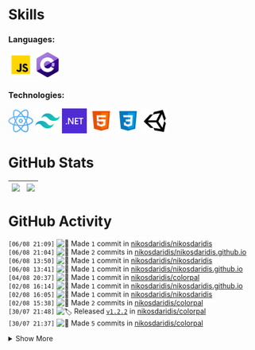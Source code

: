 <h1><b>Skills</h1></b>

<h3>Languages:</h3>
    <a  href="#"><img  alt="JavaScript"  title="JavaScript"  src="https://raw.githubusercontent.com/nikosdaridis/nikosdaridis.github.io/main/v2/src/assets/TechStack/JavaScript.png"  height="50"></a>
    <a  href="#"><img  alt="C#"  title="C#"  src="https://raw.githubusercontent.com/nikosdaridis/nikosdaridis.github.io/main/v2/src/assets/TechStack/CSharp.png"  height="50"></a>

<h3>Technologies:</h3>  
	<a  href="#"><img  alt="React"  title="React"  src="https://raw.githubusercontent.com/nikosdaridis/nikosdaridis.github.io/main/v2/src/assets/TechStack/React.png"  height="50"></a>
	<a  href="#"><img  alt="Tailwind CSS"  title="Tailwind CSS"  src="https://raw.githubusercontent.com/nikosdaridis/nikosdaridis.github.io/main/v2/src/assets/TechStack/TailwindCSS.png"  height="50"></a>
    <a  href="#"><img  alt=".Net"  title=".Net"  src="https://raw.githubusercontent.com/nikosdaridis/nikosdaridis.github.io/main/v2/src/assets/TechStack/DOTNET.png"  height="50"></a>
	<a  href="#"><img  alt="HTML"  title="HTML"  src="https://raw.githubusercontent.com/nikosdaridis/nikosdaridis.github.io/main/v2/src/assets/TechStack/HTML.png"  height="50"></a>
    <a  href="#"><img  alt="CSS"  title="CSS"  src="https://raw.githubusercontent.com/nikosdaridis/nikosdaridis.github.io/main/v2/src/assets/TechStack/CSS.png"  height="50"></a>
    <a  href="#"><img  alt="Unity"  title="Unity"  src="https://raw.githubusercontent.com/nikosdaridis/nikosdaridis.github.io/main/v2/src/assets/TechStack/Unity.png"  height="50"></a>

<h1><b>GitHub Stats</h1></b>

| <a href="https://github.com/nikosdaridis?tab=repositories"><img align="center" src="https://github-readme-stats.vercel.app/api?username=nikosdaridis&show_icons=true&bg_color=00000000&title_color=0c4e82&text_color=1495fb&hide_border=true&hide_title=true&include_all_commits=true&text_bold=true" /></a> | <a href="https://github.com/nikosdaridis?tab=repositories"><img align="center" src="https://github-readme-stats.vercel.app/api/top-langs/?username=nikosdaridis&layout=compact&bg_color=00000000&title_color=1495fb&text_color=1495fb&hide_border=true&langs_count=10&hide=hlsl,shaderlab,glsl,objective-c%2B%2B,cmake&size_weight=0.3&count_weight=0.5" /></a> |
| ------------- | ------------- |

<h1><b>GitHub Activity</h1></b>

<!--START_SECTION:activity-->
`[06/08 21:09]` <img alt="📝" src="https://github.com/cheesits456/github-activity-readme/raw/master/icons/commit.png" align="top" height="18"> Made `1` commit in [nikosdaridis/nikosdaridis](https://github.com/nikosdaridis/nikosdaridis)  
`[06/08 21:04]` <img alt="📝" src="https://github.com/cheesits456/github-activity-readme/raw/master/icons/commit.png" align="top" height="18"> Made `2` commits in [nikosdaridis/nikosdaridis.github.io](https://github.com/nikosdaridis/nikosdaridis.github.io)  
`[06/08 13:50]` <img alt="📝" src="https://github.com/cheesits456/github-activity-readme/raw/master/icons/commit.png" align="top" height="18"> Made `1` commit in [nikosdaridis/nikosdaridis](https://github.com/nikosdaridis/nikosdaridis)  
`[06/08 13:41]` <img alt="📝" src="https://github.com/cheesits456/github-activity-readme/raw/master/icons/commit.png" align="top" height="18"> Made `1` commit in [nikosdaridis/nikosdaridis.github.io](https://github.com/nikosdaridis/nikosdaridis.github.io)  
`[04/08 20:37]` <img alt="📝" src="https://github.com/cheesits456/github-activity-readme/raw/master/icons/commit.png" align="top" height="18"> Made `1` commit in [nikosdaridis/colorpal](https://github.com/nikosdaridis/colorpal)  
`[02/08 16:14]` <img alt="📝" src="https://github.com/cheesits456/github-activity-readme/raw/master/icons/commit.png" align="top" height="18"> Made `1` commit in [nikosdaridis/nikosdaridis.github.io](https://github.com/nikosdaridis/nikosdaridis.github.io)  
`[02/08 16:05]` <img alt="📝" src="https://github.com/cheesits456/github-activity-readme/raw/master/icons/commit.png" align="top" height="18"> Made `1` commit in [nikosdaridis/nikosdaridis](https://github.com/nikosdaridis/nikosdaridis)  
`[02/08 15:38]` <img alt="📝" src="https://github.com/cheesits456/github-activity-readme/raw/master/icons/commit.png" align="top" height="18"> Made `2` commits in [nikosdaridis/colorpal](https://github.com/nikosdaridis/colorpal)  
`[30/07 21:48]` <img alt="🏷" src="https://github.com/cheesits456/github-activity-readme/raw/master/icons/release.png" align="top" height="18"> Released [`v1.2.2`](https://github.com/nikosdaridis/colorpal/releases/tag/v1.2.2) in [nikosdaridis/colorpal](https://github.com/nikosdaridis/colorpal)  
`[30/07 21:37]` <img alt="📝" src="https://github.com/cheesits456/github-activity-readme/raw/master/icons/commit.png" align="top" height="18"> Made `5` commits in [nikosdaridis/colorpal](https://github.com/nikosdaridis/colorpal)  

<details><summary>Show More</summary>

`[27/07 15:27]` <img alt="🏷" src="https://github.com/cheesits456/github-activity-readme/raw/master/icons/release.png" align="top" height="18"> Released [`v1.2.1`](https://github.com/nikosdaridis/colorpal/releases/tag/v1.2.1) in [nikosdaridis/colorpal](https://github.com/nikosdaridis/colorpal)  
`[27/07 15:23]` <img alt="📝" src="https://github.com/cheesits456/github-activity-readme/raw/master/icons/commit.png" align="top" height="18"> Made `2` commits in [nikosdaridis/colorpal](https://github.com/nikosdaridis/colorpal)  
`[27/07 13:11]` <img alt="📝" src="https://github.com/cheesits456/github-activity-readme/raw/master/icons/commit.png" align="top" height="18"> Made `1` commit in [nikosdaridis/nikosdaridis.github.io](https://github.com/nikosdaridis/nikosdaridis.github.io)  
`[25/07 11:59]` <img alt="📝" src="https://github.com/cheesits456/github-activity-readme/raw/master/icons/commit.png" align="top" height="18"> Made `3` commits in [nikosdaridis/colorpal](https://github.com/nikosdaridis/colorpal)  
`[23/07 18:20]` <img alt="🏷" src="https://github.com/cheesits456/github-activity-readme/raw/master/icons/release.png" align="top" height="18"> Released [`v1.2.0`](https://github.com/nikosdaridis/colorpal/releases/tag/v1.2.0) in [nikosdaridis/colorpal](https://github.com/nikosdaridis/colorpal)  
`[23/07 17:56]` <img alt="📝" src="https://github.com/cheesits456/github-activity-readme/raw/master/icons/commit.png" align="top" height="18"> Made `4` commits in [nikosdaridis/colorpal](https://github.com/nikosdaridis/colorpal)  
`[21/07 11:34]` <img alt="🏷" src="https://github.com/cheesits456/github-activity-readme/raw/master/icons/release.png" align="top" height="18"> Released [`v1.1.3`](https://github.com/nikosdaridis/colorpal/releases/tag/v1.1.3) in [nikosdaridis/colorpal](https://github.com/nikosdaridis/colorpal)  
`[21/07 11:28]` <img alt="📝" src="https://github.com/cheesits456/github-activity-readme/raw/master/icons/commit.png" align="top" height="18"> Made `5` commits in [nikosdaridis/colorpal](https://github.com/nikosdaridis/colorpal)  
`[19/07 16:58]` <img alt="📝" src="https://github.com/cheesits456/github-activity-readme/raw/master/icons/commit.png" align="top" height="18"> Made `2` commits in [nikosdaridis/nikosdaridis](https://github.com/nikosdaridis/nikosdaridis)  
`[19/07 16:52]` <img alt="📝" src="https://github.com/cheesits456/github-activity-readme/raw/master/icons/commit.png" align="top" height="18"> Made `6` commits in [nikosdaridis/github-activity-readme](https://github.com/nikosdaridis/github-activity-readme)  
`[19/07 16:10]` <img alt="📝" src="https://github.com/cheesits456/github-activity-readme/raw/master/icons/commit.png" align="top" height="18"> Made `1` commit in [nikosdaridis/nikosdaridis](https://github.com/nikosdaridis/nikosdaridis)  
`[19/07 16:05]` <img alt="📝" src="https://github.com/cheesits456/github-activity-readme/raw/master/icons/commit.png" align="top" height="18"> Made `9` commits in [nikosdaridis/github-activity-readme](https://github.com/nikosdaridis/github-activity-readme)  
`[19/07 15:01]` <img alt="🏷" src="https://github.com/cheesits456/github-activity-readme/raw/master/icons/release.png" align="top" height="18"> Released [`v1.1.2`](https://github.com/nikosdaridis/colorpal/releases/tag/v1.1.2) in [nikosdaridis/colorpal](https://github.com/nikosdaridis/colorpal)  
`[19/07 14:56]` <img alt="📝" src="https://github.com/cheesits456/github-activity-readme/raw/master/icons/commit.png" align="top" height="18"> Made `1` commit in [nikosdaridis/colorpal](https://github.com/nikosdaridis/colorpal)  
`[15/07 22:41]` <img alt="📝" src="https://github.com/cheesits456/github-activity-readme/raw/master/icons/commit.png" align="top" height="18"> Made `1` commit in [nikosdaridis/github-activity-readme](https://github.com/nikosdaridis/github-activity-readme)  
`[15/07 22:34]` <img alt="📝" src="https://github.com/cheesits456/github-activity-readme/raw/master/icons/commit.png" align="top" height="18"> Made `1` commit in [nikosdaridis/nikosdaridis](https://github.com/nikosdaridis/nikosdaridis)  
`[15/07 22:30]` <img alt="📝" src="https://github.com/cheesits456/github-activity-readme/raw/master/icons/commit.png" align="top" height="18"> Made `2` commits in [nikosdaridis/github-activity-readme](https://github.com/nikosdaridis/github-activity-readme)  
`[15/07 21:11]` <img alt="📝" src="https://github.com/cheesits456/github-activity-readme/raw/master/icons/commit.png" align="top" height="18"> Made `1` commit in [nikosdaridis/nikosdaridis](https://github.com/nikosdaridis/nikosdaridis)  
`[13/07 16:50]` <img alt="📝" src="https://github.com/cheesits456/github-activity-readme/raw/master/icons/commit.png" align="top" height="18"> Made `1` commit in [nikosdaridis/colorpal](https://github.com/nikosdaridis/colorpal)  
`[13/07 15:43]` <img alt="📝" src="https://github.com/cheesits456/github-activity-readme/raw/master/icons/commit.png" align="top" height="18"> Made `1` commit in [nikosdaridis/nikosdaridis.github.io](https://github.com/nikosdaridis/nikosdaridis.github.io)  
`[13/07 15:36]` <img alt="📝" src="https://github.com/cheesits456/github-activity-readme/raw/master/icons/commit.png" align="top" height="18"> Made `1` commit in [nikosdaridis/nikosdaridis](https://github.com/nikosdaridis/nikosdaridis)  
`[11/07 15:28]` <img alt="📝" src="https://github.com/cheesits456/github-activity-readme/raw/master/icons/commit.png" align="top" height="18"> Made `1` commit in [nikosdaridis/colorpal](https://github.com/nikosdaridis/colorpal)  
`[09/07 15:17]` <img alt="🏷" src="https://github.com/cheesits456/github-activity-readme/raw/master/icons/release.png" align="top" height="18"> Released [`v1.1.1`](https://github.com/nikosdaridis/colorpal/releases/tag/v1.1.1) in [nikosdaridis/colorpal](https://github.com/nikosdaridis/colorpal)  
`[09/07 15:08]` <img alt="📝" src="https://github.com/cheesits456/github-activity-readme/raw/master/icons/commit.png" align="top" height="18"> Made `3` commits in [nikosdaridis/colorpal](https://github.com/nikosdaridis/colorpal)  
`[05/07 13:59]` <img alt="📝" src="https://github.com/cheesits456/github-activity-readme/raw/master/icons/commit.png" align="top" height="18"> Made `42` commits in [nikosdaridis/github-readme-stats](https://github.com/nikosdaridis/github-readme-stats)  
`[04/07 14:52]` <img alt="⭐" src="https://github.com/cheesits456/github-activity-readme/raw/master/icons/star.png" align="top" height="18"> Starred [facebook/react](https://github.com/facebook/react)  
`[04/07 07:07]` <img alt="📝" src="https://github.com/cheesits456/github-activity-readme/raw/master/icons/commit.png" align="top" height="18"> Made `1` commit in [nikosdaridis/nikosdaridis.github.io](https://github.com/nikosdaridis/nikosdaridis.github.io)  
`[04/07 06:39]` <img alt="📝" src="https://github.com/cheesits456/github-activity-readme/raw/master/icons/commit.png" align="top" height="18"> Made `1` commit in [nikosdaridis/nikosdaridis](https://github.com/nikosdaridis/nikosdaridis)  
`[03/07 14:32]` <img alt="📝" src="https://github.com/cheesits456/github-activity-readme/raw/master/icons/commit.png" align="top" height="18"> Made `1` commit in [nikosdaridis/colorpal](https://github.com/nikosdaridis/colorpal)  
`[03/07 13:04]` <img alt="📝" src="https://github.com/cheesits456/github-activity-readme/raw/master/icons/commit.png" align="top" height="18"> Made `2` commits in [nikosdaridis/nikosdaridis.github.io](https://github.com/nikosdaridis/nikosdaridis.github.io)  
`[03/07 12:16]` <img alt="📝" src="https://github.com/cheesits456/github-activity-readme/raw/master/icons/commit.png" align="top" height="18"> Made `1` commit in [nikosdaridis/products-api](https://github.com/nikosdaridis/products-api)  
`[03/07 12:03]` <img alt="⭐" src="https://github.com/cheesits456/github-activity-readme/raw/master/icons/star.png" align="top" height="18"> Starred [nikosdaridis/products-api](https://github.com/nikosdaridis/products-api)  
`[03/07 12:03]` <img alt="📂" src="https://github.com/cheesits456/github-activity-readme/raw/master/icons/create-branch.png" align="top" height="18"> Created branch [`main`](https://github.com/nikosdaridis/products-api/tree/main) in [nikosdaridis/products-api](https://github.com/nikosdaridis/products-api)  
`[03/07 12:03]` <img alt="➕" src="https://github.com/cheesits456/github-activity-readme/raw/master/icons/create-repo.png" align="top" height="18"> Created repository [nikosdaridis/products-api](https://github.com/nikosdaridis/products-api)  
`[02/07 07:29]` <img alt="📝" src="https://github.com/cheesits456/github-activity-readme/raw/master/icons/commit.png" align="top" height="18"> Made `1` commit in [nikosdaridis/colorpal](https://github.com/nikosdaridis/colorpal)  
`[29/06 00:23]` <img alt="🏷" src="https://github.com/cheesits456/github-activity-readme/raw/master/icons/release.png" align="top" height="18"> Released [`v1.1.0`](https://github.com/nikosdaridis/colorpal/releases/tag/v1.1.0) in [nikosdaridis/colorpal](https://github.com/nikosdaridis/colorpal)  
`[29/06 00:17]` <img alt="📝" src="https://github.com/cheesits456/github-activity-readme/raw/master/icons/commit.png" align="top" height="18"> Made `1` commit in [nikosdaridis/colorpal](https://github.com/nikosdaridis/colorpal)  
`[28/06 08:57]` <img alt="📝" src="https://github.com/cheesits456/github-activity-readme/raw/master/icons/commit.png" align="top" height="18"> Made `1` commit in [nikosdaridis/nikosdaridis](https://github.com/nikosdaridis/nikosdaridis)  
`[28/06 06:42]` <img alt="📝" src="https://github.com/cheesits456/github-activity-readme/raw/master/icons/commit.png" align="top" height="18"> Made `1` commit in [nikosdaridis/colorpal](https://github.com/nikosdaridis/colorpal)  
`[28/06 06:40]` <img alt="❗️" src="https://github.com/cheesits456/github-activity-readme/raw/master/icons/issue.png" align="top" height="18"> Opened issue [`#2890`](https://github.com//anuraghazra/github-readme-stats/issues/2890 'Broken images') in [anuraghazra/github-readme-stats](https://github.com/anuraghazra/github-readme-stats)  
`[28/06 02:40]` <img alt="📝" src="https://github.com/cheesits456/github-activity-readme/raw/master/icons/commit.png" align="top" height="18"> Made `1` commit in [nikosdaridis/colorpal](https://github.com/nikosdaridis/colorpal)  
`[27/06 23:31]` <img alt="📝" src="https://github.com/cheesits456/github-activity-readme/raw/master/icons/commit.png" align="top" height="18"> Made `2` commits in [nikosdaridis/nikosdaridis](https://github.com/nikosdaridis/nikosdaridis)  
`[26/06 05:23]` <img alt="📝" src="https://github.com/cheesits456/github-activity-readme/raw/master/icons/commit.png" align="top" height="18"> Made `1` commit in [nikosdaridis/nikosdaridis.github.io](https://github.com/nikosdaridis/nikosdaridis.github.io)  
`[26/06 04:58]` <img alt="📝" src="https://github.com/cheesits456/github-activity-readme/raw/master/icons/commit.png" align="top" height="18"> Made `2` commits in [nikosdaridis/nikosdaridis](https://github.com/nikosdaridis/nikosdaridis)  
`[26/06 04:55]` <img alt="📝" src="https://github.com/cheesits456/github-activity-readme/raw/master/icons/commit.png" align="top" height="18"> Made `1` commit in [nikosdaridis/nikosdaridis.github.io](https://github.com/nikosdaridis/nikosdaridis.github.io)  
`[24/06 06:39]` <img alt="📝" src="https://github.com/cheesits456/github-activity-readme/raw/master/icons/commit.png" align="top" height="18"> Made `1` commit in [nikosdaridis/nikosdaridis](https://github.com/nikosdaridis/nikosdaridis)  
`[23/06 08:29]` <img alt="📝" src="https://github.com/cheesits456/github-activity-readme/raw/master/icons/commit.png" align="top" height="18"> Made `1` commit in [nikosdaridis/colorpal](https://github.com/nikosdaridis/colorpal)  
`[22/06 20:27]` <img alt="🏷" src="https://github.com/cheesits456/github-activity-readme/raw/master/icons/release.png" align="top" height="18"> Released [`v1.0.1`](https://github.com/nikosdaridis/colorpal/releases/tag/v1.0.1) in [nikosdaridis/colorpal](https://github.com/nikosdaridis/colorpal)  
`[22/06 20:13]` <img alt="📝" src="https://github.com/cheesits456/github-activity-readme/raw/master/icons/commit.png" align="top" height="18"> Made `2` commits in [nikosdaridis/colorpal](https://github.com/nikosdaridis/colorpal)  
`[22/06 12:06]` <img alt="📝" src="https://github.com/cheesits456/github-activity-readme/raw/master/icons/commit.png" align="top" height="18"> Made `42` commits in [nikosdaridis/github-readme-stats](https://github.com/nikosdaridis/github-readme-stats)  
`[20/06 16:18]` <img alt="🏷" src="https://github.com/cheesits456/github-activity-readme/raw/master/icons/release.png" align="top" height="18"> Released [`v1.0.0`](https://github.com/nikosdaridis/colorpal/releases/tag/v1.0.0) in [nikosdaridis/colorpal](https://github.com/nikosdaridis/colorpal)  
`[20/06 16:17]` <img alt="❌" src="https://github.com/cheesits456/github-activity-readme/raw/master/icons/delete.png" align="top" height="18"> Deleted `v1.0.0` from [nikosdaridis/colorpal](https://github.com/nikosdaridis/colorpal)  
`[20/06 16:16]` <img alt="📝" src="https://github.com/cheesits456/github-activity-readme/raw/master/icons/commit.png" align="top" height="18"> Made `1` commit in [nikosdaridis/colorpal](https://github.com/nikosdaridis/colorpal)  
`[20/06 16:13]` <img alt="📝" src="https://github.com/cheesits456/github-activity-readme/raw/master/icons/commit.png" align="top" height="18"> Made `1` commit in [nikosdaridis/nikosdaridis.github.io](https://github.com/nikosdaridis/nikosdaridis.github.io)  
`[20/06 06:16]` <img alt="📝" src="https://github.com/cheesits456/github-activity-readme/raw/master/icons/commit.png" align="top" height="18"> Made `1` commit in [NikosDaridis/nikosdaridis.github.io](https://github.com/NikosDaridis/nikosdaridis.github.io)  
`[20/06 05:59]` <img alt="📝" src="https://github.com/cheesits456/github-activity-readme/raw/master/icons/commit.png" align="top" height="18"> Made `1` commit in [NikosDaridis/project-souls](https://github.com/NikosDaridis/project-souls)  
`[20/06 05:58]` <img alt="📝" src="https://github.com/cheesits456/github-activity-readme/raw/master/icons/commit.png" align="top" height="18"> Made `1` commit in [NikosDaridis/2d-bezier-path-tool](https://github.com/NikosDaridis/2d-bezier-path-tool)  
`[20/06 05:56]` <img alt="📝" src="https://github.com/cheesits456/github-activity-readme/raw/master/icons/commit.png" align="top" height="18"> Made `1` commit in [NikosDaridis/space-cowboys](https://github.com/NikosDaridis/space-cowboys)  
`[20/06 05:40]` <img alt="🏷" src="https://github.com/cheesits456/github-activity-readme/raw/master/icons/release.png" align="top" height="18"> Released [`v1.0.0`](https://github.com/NikosDaridis/ColorPal/releases/tag/v1.0.0) in [NikosDaridis/ColorPal](https://github.com/NikosDaridis/ColorPal)  
`[20/06 05:31]` <img alt="📝" src="https://github.com/cheesits456/github-activity-readme/raw/master/icons/commit.png" align="top" height="18"> Made `1` commit in [NikosDaridis/ColorPal](https://github.com/NikosDaridis/ColorPal)  
`[20/06 02:04]` <img alt="📂" src="https://github.com/cheesits456/github-activity-readme/raw/master/icons/create-branch.png" align="top" height="18"> Created branch [`main`](https://github.com/NikosDaridis/ColorPal/tree/main) in [NikosDaridis/ColorPal](https://github.com/NikosDaridis/ColorPal)  
`[19/06 22:35]` <img alt="⭐" src="https://github.com/cheesits456/github-activity-readme/raw/master/icons/star.png" align="top" height="18"> Starred [NikosDaridis/ColorPal](https://github.com/NikosDaridis/ColorPal)  
`[19/06 22:35]` <img alt="➕" src="https://github.com/cheesits456/github-activity-readme/raw/master/icons/create-repo.png" align="top" height="18"> Created repository [NikosDaridis/ColorPal](https://github.com/NikosDaridis/ColorPal)  
`[18/06 09:00]` <img alt="📝" src="https://github.com/cheesits456/github-activity-readme/raw/master/icons/commit.png" align="top" height="18"> Made `4` commits in [NikosDaridis/NikosDaridis.github.io](https://github.com/NikosDaridis/NikosDaridis.github.io)  
`[16/06 17:09]` <img alt="⭐" src="https://github.com/cheesits456/github-activity-readme/raw/master/icons/star.png" align="top" height="18"> Starred [NikosDaridis/github-readme-stats](https://github.com/NikosDaridis/github-readme-stats)  
`[16/06 17:08]` <img alt="🍴" src="https://github.com/cheesits456/github-activity-readme/raw/master/icons/fork.png" align="top" height="18"> Forked [anuraghazra/github-readme-stats](https://github.com/anuraghazra/github-readme-stats) to [NikosDaridis/github-readme-stats](https://github.com/NikosDaridis/github-readme-stats)  
`[16/06 17:05]` <img alt="📝" src="https://github.com/cheesits456/github-activity-readme/raw/master/icons/commit.png" align="top" height="18"> Made `1` commit in [NikosDaridis/NikosDaridis](https://github.com/NikosDaridis/NikosDaridis)  
`[16/06 15:09]` <img alt="📝" src="https://github.com/cheesits456/github-activity-readme/raw/master/icons/commit.png" align="top" height="18"> Made `1` commit in [NikosDaridis/NikosDaridis.github.io](https://github.com/NikosDaridis/NikosDaridis.github.io)  
`[16/06 13:58]` <img alt="📝" src="https://github.com/cheesits456/github-activity-readme/raw/master/icons/commit.png" align="top" height="18"> Made `2` commits in [NikosDaridis/Space-Cowboys](https://github.com/NikosDaridis/Space-Cowboys)  
`[16/06 09:45]` <img alt="📝" src="https://github.com/cheesits456/github-activity-readme/raw/master/icons/commit.png" align="top" height="18"> Made `2` commits in [NikosDaridis/NikosDaridis.github.io](https://github.com/NikosDaridis/NikosDaridis.github.io)  
`[15/06 01:56]` <img alt="⭐" src="https://github.com/cheesits456/github-activity-readme/raw/master/icons/star.png" align="top" height="18"> Starred [jamesgeorge007/github-activity-readme](https://github.com/jamesgeorge007/github-activity-readme)  
`[15/06 01:50]` <img alt="📝" src="https://github.com/cheesits456/github-activity-readme/raw/master/icons/commit.png" align="top" height="18"> Made `1` commit in [NikosDaridis/GitHub-Activity-Readme](https://github.com/NikosDaridis/GitHub-Activity-Readme)  
`[15/06 01:25]` <img alt="📝" src="https://github.com/cheesits456/github-activity-readme/raw/master/icons/commit.png" align="top" height="18"> Made `3` commits in [NikosDaridis/NikosDaridis](https://github.com/NikosDaridis/NikosDaridis)  
`[15/06 00:48]` <img alt="⭐" src="https://github.com/cheesits456/github-activity-readme/raw/master/icons/star.png" align="top" height="18"> Starred [anuraghazra/github-readme-stats](https://github.com/anuraghazra/github-readme-stats)  
`[15/06 00:19]` <img alt="📝" src="https://github.com/cheesits456/github-activity-readme/raw/master/icons/commit.png" align="top" height="18"> Made `225` commits in [NikosDaridis/GitHub-Activity-Readme](https://github.com/NikosDaridis/GitHub-Activity-Readme)  
`[14/06 23:37]` <img alt="📝" src="https://github.com/cheesits456/github-activity-readme/raw/master/icons/commit.png" align="top" height="18"> Made `1` commit in [NikosDaridis/NikosDaridis](https://github.com/NikosDaridis/NikosDaridis)  
`[14/06 23:36]` <img alt="📝" src="https://github.com/cheesits456/github-activity-readme/raw/master/icons/commit.png" align="top" height="18"> Made `1` commit in [NikosDaridis/GitHub-Activity-Readme](https://github.com/NikosDaridis/GitHub-Activity-Readme)  
`[14/06 23:34]` <img alt="📝" src="https://github.com/cheesits456/github-activity-readme/raw/master/icons/commit.png" align="top" height="18"> Made `1` commit in [NikosDaridis/NikosDaridis](https://github.com/NikosDaridis/NikosDaridis)  
`[14/06 23:30]` <img alt="📝" src="https://github.com/cheesits456/github-activity-readme/raw/master/icons/commit.png" align="top" height="18"> Made `1` commit in [NikosDaridis/GitHub-Activity-Readme](https://github.com/NikosDaridis/GitHub-Activity-Readme)  
`[14/06 23:06]` <img alt="⭐" src="https://github.com/cheesits456/github-activity-readme/raw/master/icons/star.png" align="top" height="18"> Starred [NikosDaridis/GitHub-Activity-Readme](https://github.com/NikosDaridis/GitHub-Activity-Readme)  
`[14/06 23:05]` <img alt="🍴" src="https://github.com/cheesits456/github-activity-readme/raw/master/icons/fork.png" align="top" height="18"> Forked [cheesits456/github-activity-readme](https://github.com/cheesits456/github-activity-readme) to [NikosDaridis/GitHub-Activity-Readme](https://github.com/NikosDaridis/GitHub-Activity-Readme)  
`[14/06 20:46]` <img alt="📝" src="https://github.com/cheesits456/github-activity-readme/raw/master/icons/commit.png" align="top" height="18"> Made `3` commits in [NikosDaridis/NikosDaridis](https://github.com/NikosDaridis/NikosDaridis)  
`[14/06 20:18]` <img alt="⭐" src="https://github.com/cheesits456/github-activity-readme/raw/master/icons/star.png" align="top" height="18"> Starred [NikosDaridis/GitHub-Activity-Readme](https://github.com/NikosDaridis/GitHub-Activity-Readme)  
`[14/06 20:18]` <img alt="🍴" src="https://github.com/cheesits456/github-activity-readme/raw/master/icons/fork.png" align="top" height="18"> Forked [jamesgeorge007/github-activity-readme](https://github.com/jamesgeorge007/github-activity-readme) to [NikosDaridis/GitHub-Activity-Readme](https://github.com/NikosDaridis/GitHub-Activity-Readme)  
`[14/06 20:15]` <img alt="⭐" src="https://github.com/cheesits456/github-activity-readme/raw/master/icons/star.png" align="top" height="18"> Starred [jamesgeorge007/github-activity-readme](https://github.com/jamesgeorge007/github-activity-readme)  
`[14/06 13:42]` <img alt="⭐" src="https://github.com/cheesits456/github-activity-readme/raw/master/icons/star.png" align="top" height="18"> Starred [NikosDaridis/ProjectSouls](https://github.com/NikosDaridis/ProjectSouls)  
`[14/06 13:42]` <img alt="⭐" src="https://github.com/cheesits456/github-activity-readme/raw/master/icons/star.png" align="top" height="18"> Starred [NikosDaridis/SpaceCowboys](https://github.com/NikosDaridis/SpaceCowboys)  
`[14/06 13:42]` <img alt="⭐" src="https://github.com/cheesits456/github-activity-readme/raw/master/icons/star.png" align="top" height="18"> Starred [NikosDaridis/NikosDaridis](https://github.com/NikosDaridis/NikosDaridis)  
`[14/06 13:42]` <img alt="⭐" src="https://github.com/cheesits456/github-activity-readme/raw/master/icons/star.png" align="top" height="18"> Starred [NikosDaridis/2DBezierPathTool](https://github.com/NikosDaridis/2DBezierPathTool)  
`[14/06 13:41]` <img alt="⭐" src="https://github.com/cheesits456/github-activity-readme/raw/master/icons/star.png" align="top" height="18"> Starred [NikosDaridis/NikosDaridis.github.io](https://github.com/NikosDaridis/NikosDaridis.github.io)  
`[14/06 12:29]` <img alt="📝" src="https://github.com/cheesits456/github-activity-readme/raw/master/icons/commit.png" align="top" height="18"> Made `1` commit in [NikosDaridis/NikosDaridis.github.io](https://github.com/NikosDaridis/NikosDaridis.github.io)  
`[14/06 12:27]` <img alt="📝" src="https://github.com/cheesits456/github-activity-readme/raw/master/icons/commit.png" align="top" height="18"> Made `2` commits in [NikosDaridis/2DBezierPathTool](https://github.com/NikosDaridis/2DBezierPathTool)  
`[13/06 20:24]` <img alt="📝" src="https://github.com/cheesits456/github-activity-readme/raw/master/icons/commit.png" align="top" height="18"> Made `2` commits in [NikosDaridis/nikosdaridis](https://github.com/NikosDaridis/nikosdaridis)  
`[13/06 20:05]` <img alt="⭐" src="https://github.com/cheesits456/github-activity-readme/raw/master/icons/star.png" align="top" height="18"> Starred [cheesits456/github-activity-readme](https://github.com/cheesits456/github-activity-readme)  
`[13/06 19:43]` <img alt="📝" src="https://github.com/cheesits456/github-activity-readme/raw/master/icons/commit.png" align="top" height="18"> Made `2` commits in [NikosDaridis/nikosdaridis](https://github.com/NikosDaridis/nikosdaridis)  
`[13/06 19:27]` <img alt="📂" src="https://github.com/cheesits456/github-activity-readme/raw/master/icons/create-branch.png" align="top" height="18"> Created branch [`main`](https://github.com/NikosDaridis/nikosdaridis/tree/main) in [NikosDaridis/nikosdaridis](https://github.com/NikosDaridis/nikosdaridis)  
`[13/06 19:23]` <img alt="➕" src="https://github.com/cheesits456/github-activity-readme/raw/master/icons/create-repo.png" align="top" height="18"> Created repository [NikosDaridis/nikosdaridis](https://github.com/NikosDaridis/nikosdaridis)  
`[13/06 19:19]` <img alt="📝" src="https://github.com/cheesits456/github-activity-readme/raw/master/icons/commit.png" align="top" height="18"> Made `3` commits in [NikosDaridis/NikosDaridis](https://github.com/NikosDaridis/NikosDaridis)  
`[13/06 19:10]` <img alt="⭐" src="https://github.com/cheesits456/github-activity-readme/raw/master/icons/star.png" align="top" height="18"> Starred [cheesits456/github-activity-readme](https://github.com/cheesits456/github-activity-readme)  
`[13/06 10:54]` <img alt="📝" src="https://github.com/cheesits456/github-activity-readme/raw/master/icons/commit.png" align="top" height="18"> Made `1` commit in [NikosDaridis/NikosDaridis.github.io](https://github.com/NikosDaridis/NikosDaridis.github.io)  
`[13/06 10:35]` <img alt="📝" src="https://github.com/cheesits456/github-activity-readme/raw/master/icons/commit.png" align="top" height="18"> Made `1` commit in [NikosDaridis/NikosDaridis](https://github.com/NikosDaridis/NikosDaridis)  
`[13/06 09:05]` <img alt="📝" src="https://github.com/cheesits456/github-activity-readme/raw/master/icons/commit.png" align="top" height="18"> Made `1` commit in [NikosDaridis/NikosDaridis.github.io](https://github.com/NikosDaridis/NikosDaridis.github.io)  
`[13/06 08:53]` <img alt="📝" src="https://github.com/cheesits456/github-activity-readme/raw/master/icons/commit.png" align="top" height="18"> Made `1` commit in [NikosDaridis/NikosDaridis](https://github.com/NikosDaridis/NikosDaridis)  
`[13/06 08:49]` <img alt="🍴" src="https://github.com/cheesits456/github-activity-readme/raw/master/icons/fork.png" align="top" height="18"> Forked [jamesgeorge007/github-activity-readme](https://github.com/jamesgeorge007/github-activity-readme) to [NikosDaridis/github-activity-readme](https://github.com/NikosDaridis/github-activity-readme)  
`[13/06 08:49]` <img alt="⭐" src="https://github.com/cheesits456/github-activity-readme/raw/master/icons/star.png" align="top" height="18"> Starred [jamesgeorge007/github-activity-readme](https://github.com/jamesgeorge007/github-activity-readme)  
`[13/06 08:44]` <img alt="📝" src="https://github.com/cheesits456/github-activity-readme/raw/master/icons/commit.png" align="top" height="18"> Made `1` commit in [NikosDaridis/github-activity-readme](https://github.com/NikosDaridis/github-activity-readme)  
`[13/06 08:41]` <img alt="⭐" src="https://github.com/cheesits456/github-activity-readme/raw/master/icons/star.png" align="top" height="18"> Starred [NikosDaridis/github-activity-readme](https://github.com/NikosDaridis/github-activity-readme)  
`[13/06 08:39]` <img alt="📝" src="https://github.com/cheesits456/github-activity-readme/raw/master/icons/commit.png" align="top" height="18"> Made `1` commit in [NikosDaridis/github-activity-readme](https://github.com/NikosDaridis/github-activity-readme)  
`[13/06 08:33]` <img alt="📝" src="https://github.com/cheesits456/github-activity-readme/raw/master/icons/commit.png" align="top" height="18"> Made `2` commits in [NikosDaridis/NikosDaridis](https://github.com/NikosDaridis/NikosDaridis)  
`[13/06 08:21]` <img alt="🍴" src="https://github.com/cheesits456/github-activity-readme/raw/master/icons/fork.png" align="top" height="18"> Forked [cheesits456/github-activity-readme](https://github.com/cheesits456/github-activity-readme) to [NikosDaridis/github-activity-readme](https://github.com/NikosDaridis/github-activity-readme)  
`[13/06 08:20]` <img alt="⭐" src="https://github.com/cheesits456/github-activity-readme/raw/master/icons/star.png" align="top" height="18"> Starred [cheesits456/github-activity-readme](https://github.com/cheesits456/github-activity-readme)  
`[13/06 08:16]` <img alt="📝" src="https://github.com/cheesits456/github-activity-readme/raw/master/icons/commit.png" align="top" height="18"> Made `8` commits in [NikosDaridis/NikosDaridis](https://github.com/NikosDaridis/NikosDaridis)  
`[13/06 06:58]` <img alt="📂" src="https://github.com/cheesits456/github-activity-readme/raw/master/icons/create-branch.png" align="top" height="18"> Created branch [`main`](https://github.com/NikosDaridis/NikosDaridis/tree/main) in [NikosDaridis/NikosDaridis](https://github.com/NikosDaridis/NikosDaridis)  
`[13/06 06:58]` <img alt="➕" src="https://github.com/cheesits456/github-activity-readme/raw/master/icons/create-repo.png" align="top" height="18"> Created repository [NikosDaridis/NikosDaridis](https://github.com/NikosDaridis/NikosDaridis)  
`[08/06 04:11]` <img alt="📝" src="https://github.com/cheesits456/github-activity-readme/raw/master/icons/commit.png" align="top" height="18"> Made `3` commits in [NikosDaridis/NikosDaridis.github.io](https://github.com/NikosDaridis/NikosDaridis.github.io)  
`[05/06 20:00]` <img alt="➕" src="https://github.com/cheesits456/github-activity-readme/raw/master/icons/create-repo.png" align="top" height="18"> Created repository [NikosDaridis/NikosDaridis.github.io](https://github.com/NikosDaridis/NikosDaridis.github.io)  
`[05/06 20:00]` <img alt="📂" src="https://github.com/cheesits456/github-activity-readme/raw/master/icons/create-branch.png" align="top" height="18"> Created branch [`main`](https://github.com/NikosDaridis/NikosDaridis.github.io/tree/main) in [NikosDaridis/NikosDaridis.github.io](https://github.com/NikosDaridis/NikosDaridis.github.io)  

</details>
<!--END_SECTION:activity-->